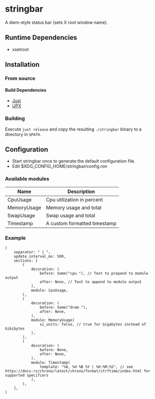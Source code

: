 # stringbar
A dwm-style status bar (sets X root window name).

## Runtime Dependencies
- xsetroot

## Installation
### From source
#### Build Dependencies
- [Just](https://github.com/casey/just)
- [UPX](https://github.com/upx/upx)
### Building
Execute ``just release`` and copy the resulting ``./stringbar`` binary to a directory in ``$PATH``.
##  Configuration
- Start stringbar once to generate the default configuration file.
- Edit $XDG_CONFIG_HOME/stringbar/config.ron
### Available modules
|Name       |Description                 |
|-----------|----------------------------|
|CpuUsage   |Cpu utilization in percent  |
|MemoryUsage|Memory usage and total      |
|SwapUsage  |Swap usage and total        |
|Timestamp  |A custom formatted timestamp|
### Example
```ron
(
    separator: " | ",
    update_interval_ms: 500,
    sections: [
        (
            decoration: (
                before: Some("cpu "), // Text to prepend to module output
                after: None, // Text to append to module output
            ),
            module: CpuUsage,
        ),
        (
            decoration: (
                before: Some("dram "),
                after: None,
            ),
            module: MemoryUsage(
                si_units: false, // true for Gigabytes instead of Gibibytes
            ),
        ),
        (
            decoration: (
                before: None,
                after: None,
            ),
            module: Timestamp(
                template: "%A, %d %B %Y | %H:%M:%S", // see https://docs.rs/chrono/latest/chrono/format/strftime/index.html for supported specifiers
            ),
        ),
    ],
)

```
